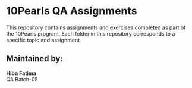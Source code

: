 # 10Pearls QA Assignments

This repository contains assignments and exercises completed as part of the 10Pearls program. Each folder in this repository corresponds to a specific topic and assignment

##  Maintained by:
**Hiba Fatima**  
QA Batch-05

